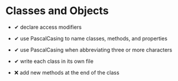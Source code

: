 # Classes and Objects

* ✔ declare access modifiers
* ✔ use PascalCasing to name classes, methods, and properties
* ✔ use PascalCasing when abbreviating three or more characters
* ✔ write each class in its own file


* ❌ add new methods at the end of the class

